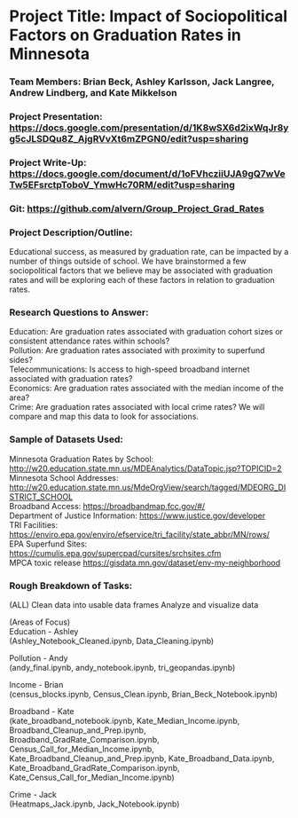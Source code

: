 # Project Title: Impact of Sociopolitical Factors on Graduation Rates in Minnesota

### Team Members: Brian Beck, Ashley Karlsson, Jack Langree, Andrew Lindberg, and  Kate Mikkelson

### Project Presentation: https://docs.google.com/presentation/d/1K8wSX6d2ixWqJr8yg5cJLSDQu8Z_AjgRVvXt6mZPGN0/edit?usp=sharing

### Project Write-Up: https://docs.google.com/document/d/1oFVhcziiUJA9gQ7wVeTw5EFsrctpToboV_YmwHc70RM/edit?usp=sharing

### Git: https://github.com/alvern/Group_Project_Grad_Rates

### Project Description/Outline:
Educational success, as measured by graduation rate, can be impacted by a number of things outside of school. We have brainstormed a few sociopolitical factors that we believe may be associated with graduation rates and will be exploring each of these factors in relation to graduation rates. 

### Research Questions to Answer: 
Education: Are graduation rates associated with graduation cohort sizes or consistent attendance rates within schools?   
Pollution: Are graduation rates associated with proximity to superfund sides?   
Telecommunications: Is access to high-speed broadband internet associated with graduation rates?   
Economics: Are graduation rates associated with the median income of the area?   
Crime: Are graduation rates associated with local crime rates? We will compare and map this data to look for associations.  

### Sample of Datasets Used:   
Minnesota Graduation Rates by School: http://w20.education.state.mn.us/MDEAnalytics/DataTopic.jsp?TOPICID=2  
Minnesota School Addresses: http://w20.education.state.mn.us/MdeOrgView/search/tagged/MDEORG_DISTRICT_SCHOOL  
Broadband Access: https://broadbandmap.fcc.gov/#/  
Department of Justice Information: https://www.justice.gov/developer  
TRI Facilities: https://enviro.epa.gov/enviro/efservice/tri_facility/state_abbr/MN/rows/  
EPA Superfund Sites: https://cumulis.epa.gov/supercpad/cursites/srchsites.cfm  
MPCA toxic release https://gisdata.mn.gov/dataset/env-my-neighborhood  
  
### Rough Breakdown of Tasks: 

(ALL) 
Clean data into usable data frames
Analyze and visualize data 


(Areas of Focus)  
Education - Ashley   
    (Ashley_Notebook_Cleaned.ipynb, Data_Cleaning.ipynb)
  

Pollution - Andy  
    (andy_final.ipynb, andy_notebook.ipynb, tri_geopandas.ipynb)      
    

Income - Brian  
    (census_blocks.ipynb, Census_Clean.ipynb, Brian_Beck_Notebook.ipynb)

Broadband - Kate  
    (kate_broadband_notebook.ipynb, Kate_Median_Income.ipynb, Broadband_Cleanup_and_Prep.ipynb, Broadband_GradRate_Comparison.ipynb, Census_Call_for_Median_Income.ipynb, Kate_Broadband_Cleanup_and_Prep.ipynb, Kate_Broadband_Data.ipynb, Kate_Broadband_GradRate_Comparison.ipynb, Kate_Census_Call_for_Median_Income.ipynb)
    
Crime - Jack  
    (Heatmaps_Jack.ipynb, Jack_Notebook.ipynb)
